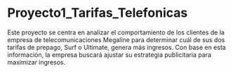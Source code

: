 # Proyecto1_Tarifas_Telefonicas
Este proyecto se centra en analizar el comportamiento de los clientes de la empresa de telecomunicaciones Megaline para determinar cuál de sus dos tarifas de prepago, Surf o Ultimate, genera más ingresos. Con base en esta información, la empresa buscará ajustar su estrategia publicitaria para maximizar ingresos.
